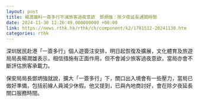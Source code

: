 ```yaml
---
layout: post
title: 楊潤雄料一簽多行不減旅客過夜意欲　鄧炳強：除夕夜延長通關時間
date: 2024-11-30 12:26:49.000000000 +08:00
link: https://news.rthk.hk/rthk/ch/component/k2/1781512-20241130.htm
categories: rthk
---
```


深圳居民赴港「一簽多行」個人遊簽注安排，明日起恢復及擴展，文化體育及旅遊局局長楊潤雄表示，相信措施有正面作用，但不會減少旅客過夜意欲，當局亦會不斷評估旅客承載力。

保安局局長鄧炳強就說，擴大「一簽多行」下，關口出入境會有一些壓力，當局已做好準備，包括前線人員減少休假。他又提到，已與內地商討好，會在除夕夜延長關口服務時間。
